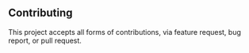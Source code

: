 ## Contributing

This project accepts all forms of contributions, via feature request, bug report, or pull request.
